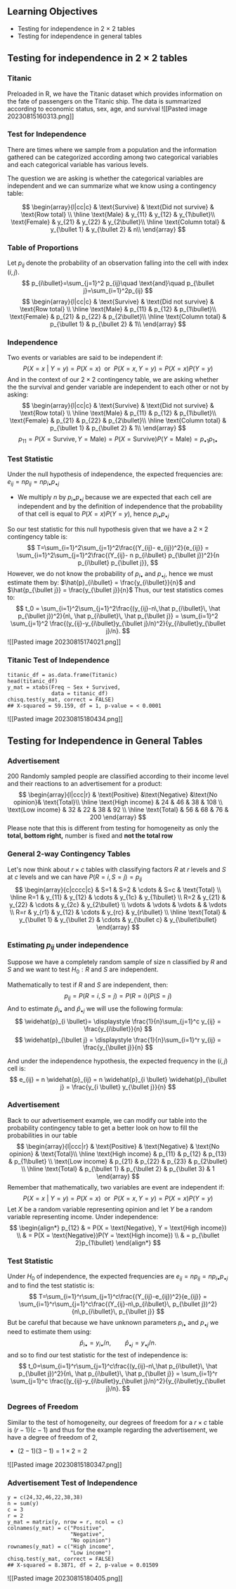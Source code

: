 
## Learning Objectives
- Testing for independence in 2 $\times$ 2 tables
- Testing for independence in general tables

## Testing for independence in 2 $\times$ 2 tables
### Titanic
Preloaded in R, we have the Titanic dataset which provides information on the fate of passengers on the Titanic ship. The data is summarized according to economic status, sex, age, and survival
![[Pasted image 20230815160313.png]]
### Test for Independence
There are times where we sample from a population and the information gathered can be categorized according among two categorical variables and each categorical variable has various levels.

The question we are asking is whether the categorical variables are independent and we can summarize what we know using a contingency table:

$$
\begin{array}{l|cc|c}
& \text{Survive} & \text{Did not survive} & \text{Row total} \\ \hline
\text{Male} & y_{11} & y_{12} & y_{1\bullet}\\
\text{Female} & y_{21} & y_{22} & y_{2\bullet}\\ \hline
\text{Column total} &  y_{\bullet 1} & y_{\bullet 2} & n\\
\end{array}
$$
### Table of Proportions
Let $p_{ij}$ denote the probability of an observation falling into the cell with index $(i,j)$.
$$
p_{i\bullet}=\sum_{j=1}^2 p_{ij}\quad \text{and}\quad p_{\bullet j}=\sum_{i=1}^2p_{ij}
$$
$$
\begin{array}{l|cc|c}
& \text{Survive} & \text{Did not survive} & \text{Row total} \\ \hline
\text{Male} & p_{11} & p_{12} & p_{1\bullet}\\
\text{Female} & p_{21} & p_{22} & p_{2\bullet}\\ \hline
\text{Column total} &  p_{\bullet 1} & p_{\bullet 2} & 1\\
\end{array}
$$
### Independence
Two events or variables are said to be independent if:
$$
P(X=x~|~Y=y) = P(X=x) \ \text{ or } \ P(X=x, Y=y) = P(X=x)P(Y=y)
$$
And in the context of our $2 \times 2$ contingency table, we are asking whether the the survival and gender variable are independent to each other or not by asking:
$$
\begin{array}{l|cc|c}
& \text{Survive} & \text{Did not survive} & \text{Row total} \\ \hline
\text{Male} & p_{11} & p_{12} & p_{1\bullet}\\
\text{Female} & p_{21} & p_{22} & p_{2\bullet}\\ \hline
\text{Column total} &  p_{\bullet 1} & p_{\bullet 2} & 1\\
\end{array}
$$
$$
p_{11} = P(X = \text{Survive}, Y = \text{Male}) = P(X = \text{Survive})P(Y = \text{Male}) = p_{\bullet 1}p_{1\bullet}
$$
### Test Statistic
Under the null hypothesis of independence, the expected frequencies are: $e_{ij} = n p_{ij} = n p_{i\bullet} p_{\bullet j}$
- We multiply $n$ by $p_{i\bullet} p_{\bullet j}$ because we are expected that each cell are independent and by the definition of independence that the probability of that cell is equal to $P(X = x)P(Y = y)$, hence $p_{i\bullet} p_{\bullet j}$

So our test statistic for this null hypothesis given that we have a $2 \times 2$ contingency table is:
$$
T=\sum_{i=1}^2\sum_{j=1}^2\frac{(Y_{ij}- e_{ij})^2}{e_{ij}} = \sum_{i=1}^2\sum_{j=1}^2\frac{(Y_{ij}- n p_{i\bullet} p_{\bullet j})^2}{n p_{i\bullet} p_{\bullet j}},
$$
However, we do not know the probability of $p_{i\bullet}$ and $p_{\bullet j}$, hence we must estimate them by:
$\hat{p}_{i\bullet} = \frac{y_{i\bullet}}{n}$ and $\hat{p_{\bullet j}} = \frac{y_{\bullet j}}{n}$
Thus, our test statistics comes to:
$$
t_0 = \sum_{i=1}^2\sum_{j=1}^2\frac{(y_{ij}-n\,\hat p_{i\bullet}\, \hat p_{\bullet j})^2}{n\, \hat p_{i\bullet}\, \hat p_{\bullet j}} = \sum_{i=1}^2 \sum_{j=1}^2 \frac{(y_{ij}-y_{i\bullet}y_{\bullet j}/n)^2}{y_{i\bullet}y_{\bullet j}/n}.
$$
![[Pasted image 20230815174021.png]]
### Titanic Test of Independence

```
titanic_df = as.data.frame(Titanic)
head(titanic_df)
y_mat = xtabs(Freq ~ Sex + Survived,
              data = titanic_df)
chisq.test(y_mat, correct = FALSE)
## X-squared = 59.159, df = 1, p-value = < 0.0001
```
![[Pasted image 20230815180434.png]]
## Testing for Independence in General Tables
### Advertisement
200 Randomly sampled people are classified according to their income level and their reactions to an advertisement for a product:
$$
\begin{array}{l|ccc|r}
& \text{Positive}  &\text{Negative}  &\text{No opinion}& \text{Total}\\
\hline
\text{High income}   & 24 & 46 & 38 & 108 \\
\text{Low income} & 32 & 22 & 38 & 92  \\
\hline
\text{Total}  & 56 & 68 & 76 & 200
\end{array}
$$
Please note that this is different from testing for homogeneity as only the **total, bottom right,** number is fixed and **not the total row**

### General 2-way Contingency Tables
Let's now think about $r \times c$ tables with classifying factors $R$ at $r$ levels and $S$ at $c$ levels and we can have $P(R = i, S = j) = p_{ij}$ 
$$
\begin{array}{c|cccc|c}
& S=1  & S=2 & \cdots & S=c  & \text{Total} \\
\hline
R=1    & y_{11} & y_{12} & \cdots & y_{1c} & y_{1\bullet} \\
R=2    & y_{21} & y_{22} & \cdots & y_{2c} & y_{2\bullet} \\
\vdots & \vdots & \vdots &        & \vdots  \\
R=r    & y_{r1} & y_{12} & \cdots & y_{rc} & y_{r\bullet} \\
    \hline
\text{Total}    & y_{\bullet 1} & y_{\bullet 2} & \cdots & y_{\bullet c} & y_{\bullet\bullet}
\end{array}
$$

### Estimating $p_{ij}$ under independence
Suppose we have a completely random sample of size n classified by $R$ and $S$ and we want to test $H_0: R$ and $S$ are independent.

Mathematically to test if $R$ and $S$ are independent, then:
$$
p_{ij} = P(R = i, S = j) = P(R=i)(P(S=j)
$$
And to estimate $\hat{p}_{i\bullet}$ and $\hat{p}_{\bullet j}$ we will use the following formula:
$$
\widehat{p}_{i \bullet}= \displaystyle \frac{1}{n}\sum_{j=1}^c y_{ij} = \frac{y_{i\bullet}}{n}
$$
$$
\widehat{p}_{\bullet j} = \displaystyle \frac{1}{n}\sum_{i=1}^r y_{ij} = \frac{y_{\bullet j}}{n}
$$

And under the independence hypothesis, the expected frequency in the $(i,j)$ cell is:
$$
e_{ij} = n \widehat{p}_{ij} = n \widehat{p}_{i \bullet} \widehat{p}_{\bullet j} = \frac{y_{i \bullet} y_{\bullet j}}{n}
$$
### Advertisement
Back to our advertisement example, we can modify our table into the probability contingency table to get a better look on how to fill the probabilities in our table
$$
\begin{array}{l|ccc|r}
& \text{Positive} & \text{Negative} & \text{No opinion} & \text{Total}\\
\hline
\text{High income}   & p_{11} & p_{12} & p_{13} & p_{1\bullet} \\
\text{Low income} & p_{21} & p_{22} & p_{23} & p_{2\bullet} \\
\hline
\text{Total} & p_{\bullet 1} & p_{\bullet 2} & p_{\bullet 3} & 1
\end{array}
$$
Remember that mathematically, two variables are event are independent if:
$$
P(X=x~|~Y=y) = P(X=x) \ \ \text{or} \ \ P(X=x, Y=y) = P(X=x)P(Y=y)
$$
Let $X$ be a random variable representing opinion and let $Y$ be a random variable representing income. Under independence:
$$
\begin{align*}
p_{12} & = P(X = \text{Negative}, Y = \text{High income}) \\
& = P(X = \text{Negative})P(Y = \text{High income}) \\
& = p_{\bullet 2}p_{1\bullet}
\end{align*}
$$
### Test Statistic
Under $H_0$ of independence, the expected frequencies are $e_{ij} = n p_{ij} = n p_{i\bullet} p_{\bullet j}$ and to find the test statistic is:
$$
T=\sum_{i=1}^r\sum_{j=1}^c\frac{(Y_{ij}-e_{ij})^2}{e_{ij}} = \sum_{i=1}^r\sum_{j=1}^c\frac{(Y_{ij}-n\,p_{i\bullet}\, p_{\bullet j})^2}{n\,p_{i\bullet}\, p_{\bullet j}}
$$
But be careful that because we have unknown parameters $p_{i\bullet}$ and $p_{\bullet j}$ we need to estimate them using:
$$
\hat p_{i\bullet}= y_{i\bullet}/n,\qquad \hat p_{\bullet j}= y_{\bullet j}/n.
$$
and so to find our test statistic for the test of independence is:
$$
t_0=\sum_{i=1}^r\sum_{j=1}^c\frac{(y_{ij}-n\,\hat p_{i\bullet}\, \hat p_{\bullet j})^2}{n\, \hat p_{i\bullet}\, \hat p_{\bullet j}} = \sum_{i=1}^r \sum_{j=1}^c \frac{(y_{ij}-y_{i\bullet}y_{\bullet j}/n)^2}{y_{i\bullet}y_{\bullet j}/n}.
$$
### Degrees of Freedom
Similar to the test of homogeneity, our degrees of freedom for a $r \times c$ table is $(r-1) (c-1)$ and thus for the example regarding the advertisement, we have a degree of freedom of 2,
- $(2-1)(3-1) = 1 \times 2 = 2$

![[Pasted image 20230815180347.png]]
### Advertisement Test of Independence
```
y = c(24,32,46,22,38,38)
n = sum(y)
c = 3
r = 2
y_mat = matrix(y, nrow = r, ncol = c)
colnames(y_mat) = c("Positive", 
                    "Negative", 
                    "No opinion")
rownames(y_mat) = c("High income", 
                    "Low income")
chisq.test(y_mat, correct = FALSE)
## X-squared = 8.3871, df = 2, p-value = 0.01509
```
![[Pasted image 20230815180405.png]]

